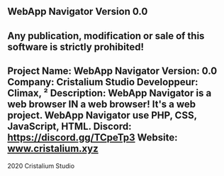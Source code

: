 WebApp Navigator Version 0.0
-----
Any publication, modification or sale of this software is strictly prohibited!
------------------------------------------------------------------------------------------
Project Name: WebApp Navigator
Version: 0.0
Company: Cristalium Studio
Developpeur: Climax, </Spouffy>²
Description: WebApp Navigator is a web browser IN a web browser! It's a web project.
WebApp Navigator use PHP, CSS, JavaScript, HTML.
Discord: https://discord.gg/TCpeTp3
Website: www.cristalium.xyz
------------------------------------------------------------------------------------------
2020 Cristalium Studio
